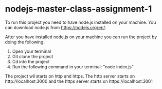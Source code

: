 # nodejs-master-class-assignment-1

To run this project you need to have node.js installed on your machine. 
You can download node.js from https://nodejs.org/en/.

After you have installed node.js on your machine you can run the project by doing the following: 

1. Open your terminal 
2. Git clone the project
3. Cd into the project 
4. Run the following command in your terminal: "node index.js" 

The project wil starts on http and https. 
The http server starts on http://localhost:3000 and the https server starts on https://localhost:3001 

